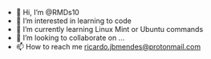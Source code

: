 - 👋 Hi, I’m @RMDs10
- 👀 I’m interested in learning to code
- 🌱 I’m currently learning Linux Mint or Ubuntu commands
- 💞️ I’m looking to collaborate on ...
- 📫 How to reach me ricardo.jbmendes@protonmail.com

<!---
RMDs10/RMDs10 is a ✨ special ✨ repository because its `README.md` (this file) appears on your GitHub profile.
You can click the Preview link to take a look at your changes.
--->
